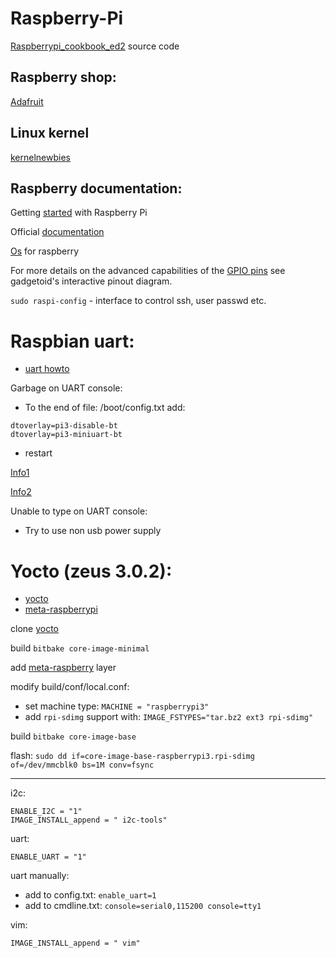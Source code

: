 # Raspberry-Pi

[Raspberrypi_cookbook_ed2](https://github.com/simonmonk/raspberrypi_cookbook_ed2) source code

## Raspberry shop:

[Adafruit](https://www.adafruit.com/)

## Linux kernel

[kernelnewbies](https://kernelnewbies.org/)

## Raspberry documentation:
Getting [started](https://projects.raspberrypi.org/en/pathways/getting-started-with-raspberry-pi) with Raspberry Pi

Official [documentation](https://www.raspberrypi.org/documentation/)

[Os](https://www.raspberrypi.org/downloads/) for raspberry

For more details on the advanced capabilities of the [GPIO pins](https://pinout.xyz/) see gadgetoid's interactive pinout diagram.

`sudo raspi-config` - interface to control ssh, user passwd etc. 

# Raspbian uart:

- [uart howto](https://elinux.org/RPi_Serial_Connection)

Garbage on UART console:

- To the end of file: /boot/config.txt add:
```
dtoverlay=pi3-disable-bt
dtoverlay=pi3-miniuart-bt
```
- restart

[Info1](https://openenergymonitor.org/forum-archive/node/12311.html)

[Info2](https://raspberrypi.stackexchange.com/questions/45007/garbage-on-raspberry-pi-console)

Unable to type on UART console:

- Try to use non usb power supply

# Yocto (zeus 3.0.2):

- [yocto](https://www.yoctoproject.org/)
- [meta-raspberrypi](https://meta-raspberrypi.readthedocs.io/en/latest/index.html)

clone [yocto](https://www.yoctoproject.org/software-overview/downloads/)

build `bitbake core-image-minimal`

add [meta-raspberry](http://layers.openembedded.org/layerindex/branch/master/layer/meta-raspberrypi/) layer

modify build/conf/local.conf:
 - set machine type: `MACHINE = "raspberrypi3"`
 - add `rpi-sdimg` support with: `IMAGE_FSTYPES="tar.bz2 ext3 rpi-sdimg"`
 
build `bitbake core-image-base`

flash: `sudo dd if=core-image-base-raspberrypi3.rpi-sdimg of=/dev/mmcblk0 bs=1M conv=fsync`

---
i2c:
```
ENABLE_I2C = "1"
IMAGE_INSTALL_append = " i2c-tools"
```

uart:
```
ENABLE_UART = "1"
```

uart manually:
- add to config.txt: `enable_uart=1`
- add to cmdline.txt: `console=serial0,115200 console=tty1`

vim:
```
IMAGE_INSTALL_append = " vim"
```
